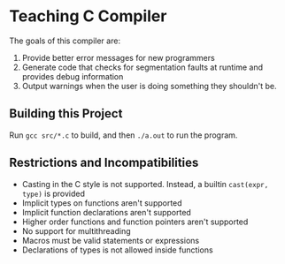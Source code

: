 # Teaching C Compiler
The goals of this compiler are:

1. Provide better error messages for new programmers
2. Generate code that checks for segmentation faults at runtime and provides debug
   information
3. Output warnings when the user is doing something they shouldn't be.


## Building this Project
Run `gcc src/*.c` to build, and then `./a.out` to run the program.

## Restrictions and Incompatibilities

- Casting in the C style is not supported. Instead, a builtin `cast(expr, type)`
  is provided
- Implicit types on functions aren't supported
- Implicit function declarations aren't supported
- Higher order functions and function pointers aren't supported
- No support for multithreading
- Macros must be valid statements or expressions
- Declarations of types is not allowed inside functions

